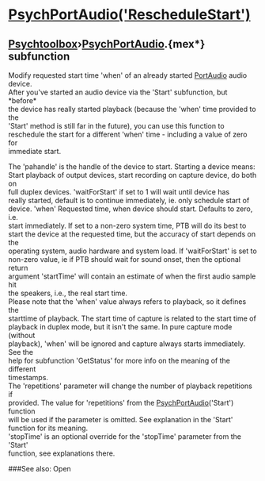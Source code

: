 # [PsychPortAudio('RescheduleStart')](PsychPortAudio-RescheduleStart) 
## [Psychtoolbox](Pyschtoolbox)&#8250;[PsychPortAudio](PsychPortAudio).{mex*} subfunction


Modify requested start time 'when' of an already started [PortAudio](PortAudio) audio device.  
After you've started an audio device via the 'Start' subfunction, but \*before\*  
the device has really started playback (because the 'when' time provided to the  
'Start' method is still far in the future), you can use this function to  
reschedule the start for a different 'when' time - including a value of zero for  
immediate start.  
  
The 'pahandle' is the handle of the device to start. Starting a device means:  
Start playback of output devices, start recording on capture device, do both on  
full duplex devices. 'waitForStart' if set to 1 will wait until device has  
really started, default is to continue immediately, ie. only schedule start of  
device. 'when' Requested time, when device should start. Defaults to zero, i.e.  
start immediately. If set to a non-zero system time, PTB will do its best to  
start the device at the requested time, but the accuracy of start depends on the  
operating system, audio hardware and system load. If 'waitForStart' is set to  
non-zero value, ie if PTB should wait for sound onset, then the optional return  
argument 'startTime' will contain an estimate of when the first audio sample hit  
the speakers, i.e., the real start time.  
Please note that the 'when' value always refers to playback, so it defines the  
starttime of playback. The start time of capture is related to the start time of  
playback in duplex mode, but it isn't the same. In pure capture mode (without  
playback), 'when' will be ignored and capture always starts immediately. See the  
help for subfunction 'GetStatus' for more info on the meaning of the different  
timestamps.  
The 'repetitions' parameter will change the number of playback repetitions if  
provided. The value for 'repetitions' from the [PsychPortAudio](PsychPortAudio)('Start') function  
will be used if the parameter is omitted. See explanation in the 'Start'  
function for its meaning.  
'stopTime' is an optional override for the 'stopTime' parameter from the 'Start'  
function, see explanations there.  
  


###See also:
Open
